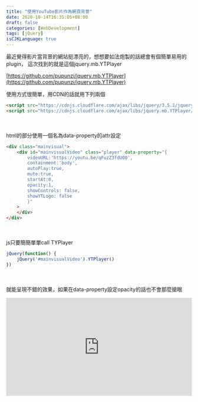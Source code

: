 ```yaml
---
title: "使用YouTube影片作為網頁背景"
date: 2020-10-14T16:35:05+08:00
draft: false
categories: [WebDevelopment]
tags: [jQuery]
isCJKLanguage: true
---
```

最近覺得影片當背景的網站挺漂亮的，想想要如法炮製的話總會有個簡單易用的plugin，
這次找到的就是這個jquery.mb.YTPlayer
  
[https://github.com/pupunzi/jquery.mb.YTPlayer](https://github.com/pupunzi/jquery.mb.YTPlayer)

<!--more-->
使用方式很簡單，用CDN的話就用下列兩個
```html
<script src="https://cdnjs.cloudflare.com/ajax/libs/jquery/3.5.1/jquery.min.js"></script>
<script src="https://cdnjs.cloudflare.com/ajax/libs/jquery.mb.YTPlayer/3.3.4/jquery.mb.YTPlayer.min.js"></script>
```
<br></br>
html的部分使用一個名為data-property的attr設定
```html
<div class="mainvisual">
    <div id="mainvisualVideo" class="player" data-property="{
        videoURL:'https://youtu.be/qFuzZ3fdUO0',
        containment:'body',
        autoPlay:true,
        mute:true,
        startAt:0,
        opacity:1,
        showControls: false,
        showYTLogo: false
        }"
    >
    </div>
</div>
```
<br></br>
js只要簡簡單單call TYPlayer
```js
jQuery(function() {
    jQuery('#mainvisualVideo').YTPlayer()
})
```
<br></br>
就能呈現不錯的效果，如果在data-property設定opacity的話也不會那麼搶眼
<iframe height="265" style="width: 100%;" scrolling="no" title="jquery.mb.YTPlayer test" src="https://codepen.io/aergfaerfaerg/embed/MWeKOoX?height=265&theme-id=light&default-tab=html,result" frameborder="no" loading="lazy" allowtransparency="true" allowfullscreen="true">
  See the Pen <a href='https://codepen.io/aergfaerfaerg/pen/MWeKOoX'>jquery.mb.YTPlayer test</a> by rgsergreg
  (<a href='https://codepen.io/aergfaerfaerg'>@aergfaerfaerg</a>) on <a href='https://codepen.io'>CodePen</a>.
</iframe>